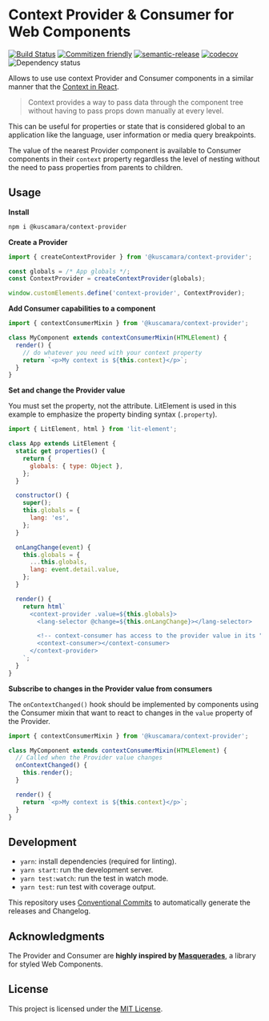 # Context Provider & Consumer for Web Components

[![Build Status](https://travis-ci.com/kcmr/context-provider.svg?token=fKx6tXSkRCMAsjnc8HQK&branch=main)](https://travis-ci.com/kcmr/context-provider)
[![Commitizen friendly](https://img.shields.io/badge/commitizen-friendly-brightgreen.svg)](http://commitizen.github.io/cz-cli/)
[![semantic-release](https://img.shields.io/badge/%20%20%F0%9F%93%A6%F0%9F%9A%80-semantic--release-e10079.svg)](https://github.com/semantic-release/semantic-release)
[![codecov](https://codecov.io/gh/kcmr/context-provider/branch/main/graph/badge.svg)](https://codecov.io/gh/kcmr/context-provider)
![Dependency status](https://img.shields.io/david/kcmr/context-provider.svg)

Allows to use use context Provider and Consumer components in a similar manner that the [Context in React](https://reactjs.org/docs/context.html).

> Context provides a way to pass data through the component tree without having to pass props down manually at every level.

This can be useful for properties or state that is considered global to an application like the language, user information or media query breakpoints.

The value of the nearest Provider component is available to Consumer components in their `context` property regardless the level of nesting without the need to pass properties from parents to children.

## Usage

**Install**

```bash
npm i @kuscamara/context-provider
```

**Create a Provider**

```js
import { createContextProvider } from '@kuscamara/context-provider';

const globals = /* App globals */;
const ContextProvider = createContextProvider(globals);

window.customElements.define('context-provider', ContextProvider);
```

**Add Consumer capabilities to a component**

```js
import { contextConsumerMixin } from '@kuscamara/context-provider';

class MyComponent extends contextConsumerMixin(HTMLElement) {
  render() {
    // do whatever you need with your context property
    return `<p>My context is ${this.context}</p>`;
  }
}
```

**Set and change the Provider value**

You must set the property, not the attribute.
LitElement is used in this example to emphasize the property binding syntax (`.property`).

```js
import { LitElement, html } from 'lit-element';

class App extends LitElement {
  static get properties() {
    return {
      globals: { type: Object },
    };
  }

  constructor() {
    super();
    this.globals = {
      lang: 'es',
    };
  }

  onLangChange(event) {
    this.globals = {
      ...this.globals,
      lang: event.detail.value,
    };
  }

  render() {
    return html`
      <context-provider .value=${this.globals}>
        <lang-selector @change=${this.onLangChange}></lang-selector>

        <!-- context-consumer has access to the provider value in its "context" property -->
        <context-consumer></context-consumer>
      </context-provider>
    `;
  }
}
```

**Subscribe to changes in the Provider value from consumers**

The `onContextChanged()` hook should be implemented by components using the Consumer mixin that want to react to changes in the `value` property of the Provider.

```js
import { contextConsumerMixin } from '@kuscamara/context-provider';

class MyComponent extends contextConsumerMixin(HTMLElement) {
  // Called when the Provider value changes
  onContextChanged() {
    this.render();
  }

  render() {
    return `<p>My context is ${this.context}</p>`;
  }
}
```

## Development

- `yarn`: install dependencies (required for linting).
- `yarn start`: run the development server.
- `yarn test:watch`: run the test in watch mode.
- `yarn test`: run test with coverage output.

This repository uses [Conventional Commits](https://www.conventionalcommits.org/en/v1.0.0/) to automatically generate the releases and Changelog.

## Acknowledgments

The Provider and Consumer are **highly inspired by [Masquerades](https://github.com/alfredosalzillo/masquerades)**, a library for styled Web Components.

## License

This project is licensed under the [MIT License](LICENSE).
